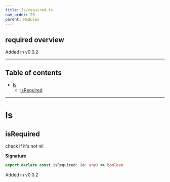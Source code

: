 ```yaml
---
title: Is/required.ts
nav_order: 20
parent: Modules
---
```


## required overview

Added in v0.0.2

---

<h2 class="text-delta">Table of contents</h2>

- [Is](#is)
  - [isRequired](#isrequired)

---

# Is

## isRequired

check if it's not nil

**Signature**

```ts
export declare const isRequired: (a: any) => boolean
```

Added in v0.0.2
